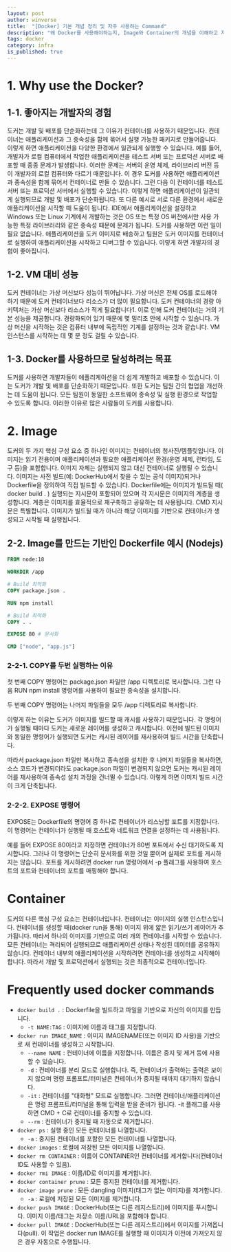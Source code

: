 ```yaml
---
layout: post
author: winverse
title:  "[Docker] 기본 개념 정리 및 자주 사용하는 Command"
description: "왜 Docker를 사용해야하는지, Image와 Container의 개념을 이해하고 자주 사용하는 Command를 정리합니다."
tags: docker
category: infra
is_published: true
---
```


# 1. Why use the Docker?
## 1-1. 좋아지는 개발자의 경험
도커는 개발 및 배포를 단순화하는데 그 이유가 컨테이너를 사용하기 때문입니다. 컨테이너는 애플리케이션과 그 종속성을 함께 묶어서 실행 가능한 패키지로 만들어줍니다. 이렇게 하면 애플리케이션을 다양한 환경에서 일관되게 실행할 수 있습니다. 예를 들어, 개발자가 로컬 컴퓨터에서 작업한 애플리케이션을 테스트 서버 또는 프로덕션 서버로 배포할 때 종종 문제가 발생합니다. 이러한 문제는 서버의 운영 체제, 라이브러리 버전 등이 개발자의 로컬 컴퓨터와 다르기 때문입니다. 이 경우 도커를 사용하면 애플리케이션과 종속성을 함께 묶어서 컨테이너로 만들 수 있습니다. 그런 다음 이 컨테이너를 테스트 서버 또는 프로덕션 서버에서 실행할 수 있습니다. 이렇게 하면 애플리케이션이 일관되게 실행되므로 개발 및 배포가 단순화됩니다. 또 다른 예시로 서로 다른 환경에서 새로운 애플리케이션을 시작할 때 도움이 됩니다. IDE에서 애플리케이션을 설정하고 Windows 또는 Linux 기계에서 개발하는 것은 OS 또는 특정 OS 버전에서만 사용 가능한 특정 라이브러리와 같은 종속성 때문에 문제가 됩니다. 도커를 사용하면 이런 일이 필요 없습니다. 애플리케이션을 도커 이미지로 배송하고 팀원은 도커 이미지를 컨테이너로 실행하여 애플리케이션을 시작하고 디버그할 수 있습니다. 이렇게 하면 개발자의 경험이 좋아집니다.

## 1-2. VM 대비 성능
도커 컨테이너는 가상 머신보다 성능이 뛰어납니다. 가상 머신은 전체 OS를 로드해야 하기 때문에 도커 컨테이너보다 리소스가 더 많이 필요합니다. 도커 컨테이너의 경량 아키텍처는 가상 머신보다 리소스가 적게 필요합니다1. 이로 인해 도커 컨테이너는 거의 기본 성능을 제공합니다. 경량화되어 있기 때문에 몇 밀리초 안에 시작할 수 있습니다. 가상 머신을 시작하는 것은 컴퓨터 내부에 독립적인 기계를 설정하는 것과 같습니다. VM 인스턴스를 시작하는 데 몇 분 정도 걸릴 수 있습니다.

## 1-3. Docker를 사용하므로 달성하려는 목표
도커를 사용하면 개발자들이 애플리케이션을 더 쉽게 개발하고 배포할 수 있습니다. 이는 도커가 개발 및 배포를 단순화하기 때문입니다. 또한 도커는 팀원 간의 협업을 개선하는 데 도움이 됩니다. 모든 팀원이 동일한 소프트웨어 종속성 및 실행 환경으로 작업할 수 있도록 합니다. 이러한 이유로 많은 사람들이 도커를 사용합니다.


# 2. Image
도커의 두 가지 핵심 구성 요소 중 하나인 이미지는 컨테이너의 청사진/템플릿입니다. 이미지는 읽기 전용이며 애플리케이션과 필요한 애플리케이션 환경(운영 체제, 런타임, 도구 등)을 포함합니다. 이미지 자체는 실행되지 않고 대신 컨테이너로 실행될 수 있습니다. 이미지는 사전 빌드(예: DockerHub에서 찾을 수 있는 공식 이미지)되거나 Dockerfile을 정의하여 직접 빌드할 수 있습니다. Dockerfile에는 이미지가 빌드될 때( docker build . ) 실행되는 지시문이 포함되어 있으며 각 지시문은 이미지의 계층을 생성합니다. 계층은 이미지를 효율적으로 재구축하고 공유하는 데 사용됩니다. CMD 지시문은 특별합니다. 이미지가 빌드될 때가 아니라 해당 이미지를 기반으로 컨테이너가 생성되고 시작될 때 실행됩니다.

## 2-2. Image를 만드는 기반인 Dockerfile 예시 (Nodejs)
```dockerfile
FROM node:18

WORKDIR /app

# Build 최적화
COPY package.json .

RUN npm install

# Build 최적화
COPY . .

EXPOSE 80 # 문서화

CMD ["node", "app.js"]
```

### 2-2-1. COPY를 두번 실행하는 이유
첫 번째 COPY 명령어는 package.json 파일만 /app 디렉토리로 복사합니다. 그런 다음 RUN npm install 명령어를 사용하여 필요한 종속성을 설치합니다.

두 번째 COPY 명령어는 나머지 파일들을 모두 /app 디렉토리로 복사합니다.

이렇게 하는 이유는 도커가 이미지를 빌드할 때 캐시를 사용하기 때문입니다. 각 명령어가 실행될 때마다 도커는 새로운 레이어를 생성하고 캐시합니다. 이전에 빌드된 이미지와 동일한 명령어가 실행되면 도커는 캐시된 레이어를 재사용하여 빌드 시간을 단축합니다.

따라서 package.json 파일만 복사하고 종속성을 설치한 후 나머지 파일들을 복사하면, 소스 코드가 변경되더라도 package.json 파일이 변경되지 않으면 도커는 캐시된 레이어를 재사용하여 종속성 설치 과정을 건너뛸 수 있습니다. 이렇게 하면 이미지 빌드 시간이 크게 단축됩니다.

### 2-2-2. EXPOSE 명령어
EXPOSE는 Dockerfile의 명령어 중 하나로 컨테이너가 리스닝할 포트를 지정합니다. 이 명령어는 컨테이너가 실행될 때 호스트와 네트워크 연결을 설정하는 데 사용됩니다.

예를 들어 EXPOSE 80이라고 지정하면 컨테이너가 80번 포트에서 수신 대기하도록 지시합니다. 그러나 이 명령어는 단순히 문서화를 위한 것일 뿐이며 실제로 포트를 게시하지는 않습니다. 포트를 게시하려면 docker run 명령어에서 -p 플래그를 사용하여 호스트의 포트와 컨테이너의 포트를 매핑해야 합니다.

# Container
도커의 다른 핵심 구성 요소는 컨테이너입니다. 컨테이너는 이미지의 실행 인스턴스입니다. 컨테이너를 생성할 때(docker run을 통해) 이미지 위에 얇은 읽기/쓰기 레이어가 추가됩니다. 따라서 하나의 이미지를 기반으로 여러 개의 컨테이너를 시작할 수 있습니다. 모든 컨테이너는 격리되어 실행되므로 애플리케이션 상태나 작성된 데이터를 공유하지 않습니다. 컨테이너 내부의 애플리케이션을 시작하려면 컨테이너를 생성하고 시작해야 합니다. 따라서 개발 및 프로덕션에서 실행되는 것은 최종적으로 컨테이너입니다.

# Frequently used docker commands
- `docker build .` : Dockerfile을 빌드하고 파일을 기반으로 자신의 이미지를 만듭니다.
    - `-t NAME:TAG` : 이미지에 이름과 태그를 지정합니다.
- `docker run IMAGE_NAME` : 이미지 IMAGENAME(또는 이미지 ID 사용)을 기반으로 새 컨테이너를 생성하고 시작합니다.
    - `--name NAME` : 컨테이너에 이름을 지정합니다. 이름은 중지 및 제거 등에 사용할 수 있습니다.
    - `-d` : 컨테이너를 분리 모드로 실행합니다. 즉, 컨테이너가 출력하는 출력은 보이지 않으며 명령 프롬프트/터미널은 컨테이너가 중지될 때까지 대기하지 않습니다.
    - `-it` : 컨테이너를 "대화형" 모드로 실행합니다. 그러면 컨테이너/애플리케이션은 명령 프롬프트/터미널을 통해 입력을 받을 준비가 됩니다. -it 플래그를 사용하면 CMD + C로 컨테이너를 중지할 수 있습니다.
    - `--rm` : 컨테이너가 중지될 때 자동으로 제거합니다.
- `docker ps` : 실행 중인 모든 컨테이너를 나열합니다.
    - `-a` : 중지된 컨테이너를 포함한 모든 컨테이너를 나열합니다.
- `docker images` : 로컬에 저장된 모든 이미지를 나열합니다.
- `docker rm CONTAINER` : 이름이 CONTAINER인 컨테이너를 제거합니다(컨테이너 ID도 사용할 수 있음).
- `docker rmi IMAGE` : 이름/ID로 이미지를 제거합니다.
- `docker container prune` : 모든 중지된 컨테이너를 제거합니다.
- `docker image prune` : 모든 dangling 이미지(태그가 없는 이미지)를 제거합니다.
    - `-a` : 로컬에 저장된 모든 이미지를 제거합니다.
- `docker push IMAGE` : DockerHub(또는 다른 레지스트리)에 이미지를 푸시합니다. 이미지 이름/태그는 저장소 이름/URL을 포함해야 합니다.
- `docker pull IMAGE` : DockerHub(또는 다른 레지스트리)에서 이미지를 가져옵니다(pull). 이 작업은 docker run IMAGE를 실행할 때 이미지가 이전에 가져오지 않은 경우 자동으로 수행됩니다.